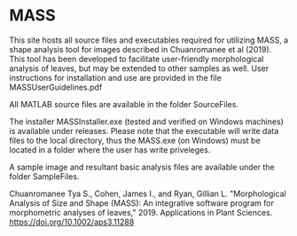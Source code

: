 # MASS

This site hosts all source files and executables required for utilizing MASS, a shape analysis tool for images described in Chuanromanee et al (2019). This tool has been developed to facilitate user-friendly morphological analysis of leaves, but may be extended to other samples as well. User instructions for installation and use are provided in the file MASSUserGuidelines.pdf

All MATLAB source files are available in the folder SourceFiles.

The installer MASSInstaller.exe (tested and verified on Windows machines) is available under releases. Please note that the executable will write data files to the local directory, thus the MASS.exe (on Windows) must be located in a folder where the user has write priveleges.

A sample image and resultant basic analysis files are available under the folder SampleFiles.



Chuanromanee Tya S., Cohen, James I., and Ryan, Gillian L. "Morphological Analysis of Size and Shape (MASS): An integrative software program for morphometric analyses of leaves," 2019. Applications in Plant Sciences. https://doi.org/10.1002/aps3.11288



